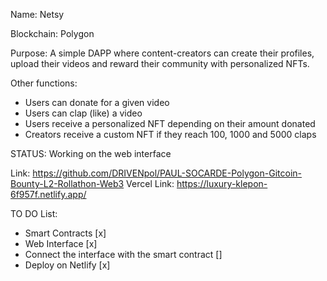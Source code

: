 Name: Netsy

Blockchain: Polygon

Purpose: A simple DAPP where content-creators can create their profiles, upload their videos and reward their community with personalized NFTs.

Other functions:
- Users can donate for a given video
- Users can clap (like) a video
- Users receive a personalized NFT depending on their amount donated
- Creators receive a custom NFT if they reach 100, 1000 and 5000 claps

STATUS:
Working on the web interface

Link: https://github.com/DRIVENpol/PAUL-SOCARDE-Polygon-Gitcoin-Bounty-L2-Rollathon-Web3
Vercel Link: https://luxury-klepon-6f957f.netlify.app/

TO DO List:
- Smart Contracts [x]
- Web Interface [x]
- Connect the interface with the smart contract []
- Deploy on Netlify [x]
